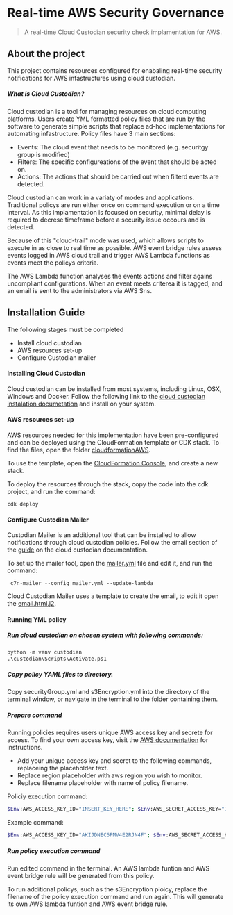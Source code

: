 # Real-time AWS Security Governance
>A real-time Cloud Custodian security check implamentation for AWS.



## About the project
This project contains resources configured for enabaling real-time security notifications for AWS infastructures using cloud custodian.

##### What is Cloud Custodian?
Cloud custodian is a tool for managing resources on cloud computing platforms. Users create YML formatted policy files that are run by the software to generate simple scripts that replace ad-hoc implementations for automating infastructure. Policy files have 3 main sections: 
- Events: The cloud event that needs to be monitored (e.g. securitgy group is modified)
- Filters: The specific configureations of the event that should be acted on.
- Actions: The actions that should be carried out when filterd events are detected. 

Cloud custodian can work in a variaty of modes and applications. Traditional policys are run either once on command execution or on a time interval. As this implamentation is focused on security, minimal delay is required to decrese timeframe before a security issue occours and is detected.

Because of this "cloud-trail" mode was used, which allows scripts to execute in as close to real time as possible. AWS event bridge rules assess events logged in AWS cloud trail and trigger AWS Lambda functions as events meet the policys criteria.

The AWS Lambda function analyses the events actions and filter agains uncompliant configurations. When an event meets criterea it is tagged, and an email is sent to the administrators via AWS Sns.


## Installation Guide
The following stages must be completed

- Install cloud custodian
- AWS resources set-up 
- Configure Custodian mailer




#### **Installing Cloud Custodian**

Cloud custodian can be installed from most systems, including Linux, OSX, Windows and Docker.
Follow the following link to the [cloud custodian instalation documetation](https://cloudcustodian.io/docs/quickstart/index.html) and install on your system.

#### **AWS resources set-up**

AWS resources needed for this implementation have been pre-configured and can be deployed using the CloudFormation template or CDK stack. To find the files, open the folder [cloudformationAWS](https://github.com/spacemole/realtime-aws-security-governance/tree/main/cloudformation).

To use the template, open the [CloudFormation Console](https://console.aws.amazon.com/cloudformation/), and create a new stack.

To deploy the resources through the stack, copy the code into the cdk project, and run the command:
 ```
 cdk deploy
 ```


#### **Configure Custodian Mailer**
Custodian Mailer is an additional tool that can be installed to allow notifications through cloud custodian policies.
Follow the email section of the [guide](https://cloudcustodian.io/docs/tools/c7n-mailer.html) on the cloud custodian documentation.

To set up the mailer tool, open the [mailer.yml](https://github.com/spacemole/realtime-aws-security-governance/blob/main/Email/mailer.yml) file and edit it, and run the command:
```
 c7n-mailer --config mailer.yml --update-lambda
 ```

Cloud Custodian Mailer uses a template to create the email, to edit it open the [email.html.j2](https://github.com/spacemole/realtime-aws-security-governance/blob/main/Email/email.html.j2).

#### **Running YML policy**
##### Run cloud custodian on chosen system with following commands:

```python {cmd}
python -m venv custodian
.\custodian\Scripts\Activate.ps1
```

##### Copy policy YAML files to directory.
Copy securityGroup.yml and s3Encryption.yml into the directory of the terminal window, or navigate in the terminal to the folder containing them.

##### Prepare command

Running policies requires users unique AWS access key and secrete for access. To find your own access key, visit the [AWS documentation](https://docs.aws.amazon.com/powershell/latest/userguide/pstools-appendix-sign-up.html) for instructions.

- Add your unique access key and secret to the following commands, replaceing the placeholder text. 
- Replace region placeholder with aws region you wish to monitor.
- Replace filename placeholder with name of policy filename.

Policiy execution command:
```bash {cmd}
$Env:AWS_ACCESS_KEY_ID="INSERT_KEY_HERE"; $Env:AWS_SECRET_ACCESS_KEY="INSERT_KEY_HERE" ; $Env:AWS_DEFAULT_REGION="INSERT_REGION_HERE" ; custodian run --output-dir=. INSERT_FILENAME_HERE.yml
```

Example command:
```bash {cmd}
$Env:AWS_ACCESS_KEY_ID="AKIJDNEC6PMV4E2RJN4F"; $Env:AWS_SECRET_ACCESS_KEY="XecbrS5sv7JdocZuLHevHtLp+G86RwCd24f28RWj" ; $Env:AWS_DEFAULT_REGION="ap-southeast-2" ; custodian run --output-dir=. securitygroup.yml
```


##### Run policy execution command

Run edited command in the terminal. An AWS lambda funtion and AWS event bridge rule will be generated from this policy.

To run additional policys, such as the s3Encryption ploicy, replace the filename of the policy execution command and run again. This will generate its own AWS lambda funtion and AWS event bridge rule. 



